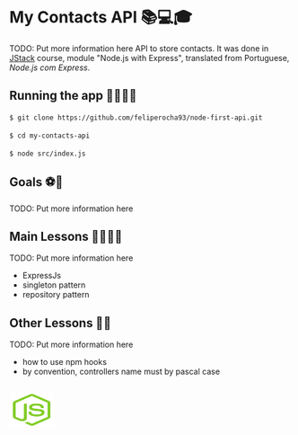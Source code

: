 # My Contacts API 📚💻🎓
TODO: Put more information here
API to store contacts.
It was done in [JStack](https://jstack.com.br/]) course, module "Node.js with Express", translated from Portuguese, *Node.js com Express*.

## Running the app 🏃🏼‍♂🔥
```
$ git clone https://github.com/feliperocha93/node-first-api.git

$ cd my-contacts-api

$ node src/index.js
```

## Goals ⚽🥅
TODO: Put more information here

## Main Lessons 📑👩🏿‍🎓
TODO: Put more information here
- ExpressJs
- singleton pattern
- repository pattern
## Other Lessons 🔖😲
TODO: Put more information here
- how to use npm hooks
- by convention, controllers name must by pascal case

##

<img align="center" alt="Node" title="Node" height="60" width="80" src="https://raw.githubusercontent.com/devicons/devicon/master/icons/nodejs/nodejs-original.svg">
